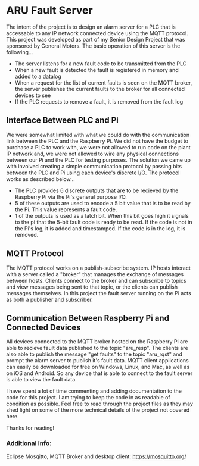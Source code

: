 # ARU Fault Server

The intent of the project is to design an alarm server for a PLC that is accessable to any IP network connected device using 
the MQTT protocol. This project was developed as part of my Senior Design Project that was sponsored by General Motors. The basic operation of this server is the following...
 - The server listens for a new fault code to be transmitted from the PLC
 - When a new fault is detected the fault is registered in memory and added to a datalog
 - When a request for the list of current faults is seen on the MQTT broker, the server publishes the current faults to the broker for 
 all connected devices to see
 - If the PLC requests to remove a fault, it is removed from the fault log
 
## Interface Between PLC and Pi

We were somewhat limited with what we could do with the communication link between the PLC and the Raspberry Pi. We did not have the budget to purchase a PLC to work with, we were not allowed to run code on the plant IP network and, we were not allowed to wire any physical connections between our Pi and the PLC for testing purposes. The solution we came up with involved creating a simple communication protocol by passing bits between the PLC and Pi using each device's discrete I/O. The protocol works as described below...
- The PLC provides 6 discrete outputs that are to be recieved by the Raspberry Pi via the Pi's general purpose I/O.
- 5 of these outputs are used to encode a 5 bit value that is to be read by the Pi. This value represents a fault code.
- 1 of the outputs is used as a latch bit. When this bit goes high it signals to the pi that the 5-bit fault code is ready to be read. If the code is not in the Pi's log, it is added and timestamped. If the code is in the log, it is removed. 

## MQTT Protocol

The MQTT protocol works on a publish-subscribe system. IP hosts interact with a server called a "broker" that manages the exchange of messages between hosts. Clients connect to the broker and can subscribe to topics and view messages being sent to that topic, or the clients can publish messages themselves. In this project the fault server running on the Pi acts as both a publisher and subscriber. 

## Communication Between Raspberry Pi and Connected Devices

All devices connected to the MQTT broker hosted on the Raspberry Pi are able to recieve fault data published to the topic "aru_resp". The clients are also able to publish the message "get faults" to the topic "aru_rqst" and prompt the alarm server to publish it's fault data. MQTT client applications can easily be downloaded for free on Windows, Linux, and Mac, as well as on iOS and Android. So any device that is able to connect to the fault server is able to view the fault data. 

I have spent a lot of time commenting and adding documentation to the code for this project. I am trying to keep the code in
as readable of condition as possible. Feel free to read through the project files as they may shed light on some of the more technical 
details of the project not covered here. 

Thanks for reading!

### Additional Info:
Eclipse Mosqitto, MQTT Broker and desktop client: https://mosquitto.org/

